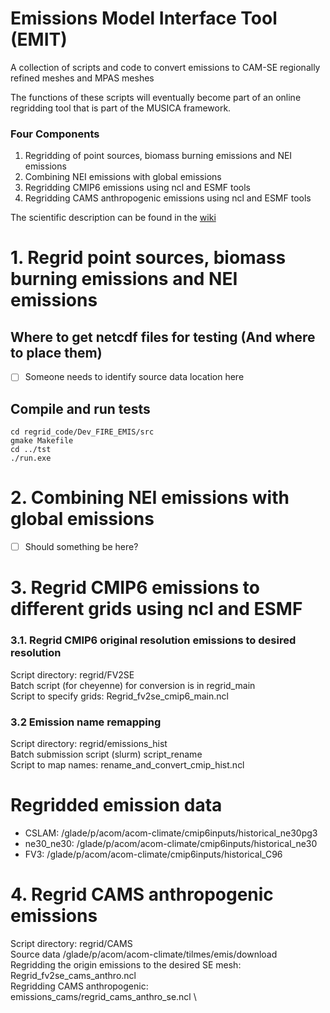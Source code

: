 # Emissions Model Interface Tool (EMIT)

A collection of scripts and code to convert emissions to CAM-SE regionally refined meshes and MPAS meshes

The functions of these scripts will eventually become part of an online regridding tool that is part of the MUSICA framework.

### Four Components
1. Regridding of point sources, biomass burning emissions and NEI emissions 
2. Combining NEI emissions with global emissions
3. Regridding CMIP6 emissions using ncl and ESMF tools
4. Regridding CAMS anthropogenic emissions using ncl and ESMF tools

The scientific description can be found in the [wiki](https://github.com/NCAR/EMIT/wiki)

# 1. Regrid point sources, biomass burning emissions and NEI emissions

## Where to get netcdf files for testing (And where to place them)
- [ ] Someone needs to identify source data location here
## Compile and run tests
```
cd regrid_code/Dev_FIRE_EMIS/src
gmake Makefile
cd ../tst
./run.exe
```

# 2. Combining NEI emissions with global emissions
- [ ] Should something be here?

# 3. Regrid CMIP6 emissions to different grids using ncl and ESMF

### 3.1. Regrid CMIP6 original resolution emissions to desired resolution
Script directory: regrid/FV2SE \
Batch script (for cheyenne) for conversion is in regrid\_main \
Script to specify grids: Regrid\_fv2se\_cmip6\_main.ncl

### 3.2 Emission name remapping
Script directory: regrid/emissions\_hist \
Batch submission script (slurm) script\_rename \
Script to map names: rename\_and\_convert\_cmip\_hist.ncl 

# Regridded emission data
* CSLAM: /glade/p/acom/acom-climate/cmip6inputs/historical\_ne30pg3
* ne30\_ne30: /glade/p/acom/acom-climate/cmip6inputs/historical\_ne30
* FV3: /glade/p/acom/acom-climate/cmip6inputs/historical\_C96

# 4. Regrid CAMS anthropogenic emissions 
Script directory: regrid/CAMS \
Source data /glade/p/acom/acom-climate/tilmes/emis/download \
Regridding the origin emissions to the desired SE mesh: Regrid\_fv2se\_cams\_anthro.ncl \
Regridding CAMS anthropogenic:  emissions\_cams/regrid\_cams\_anthro\_se.ncl \
